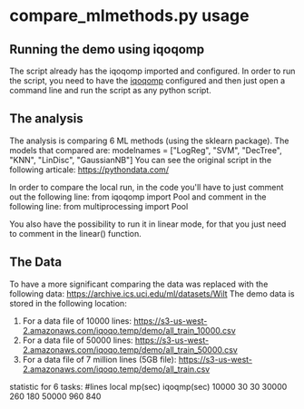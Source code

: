 # compare_mlmethods.py usage


## Running the demo using iqoqomp
The script already has the iqoqomp imported and configured.
In order to run the script, you need to have the [iqoqomp](https://github.com/Iqoqo/iqoqomp) configured and then just open a command line and run the script as any python script.

## The analysis
The analysis is comparing 6 ML methods (using the sklearn package).
The models that compared are:
modelnames = ["LogReg", "SVM", "DecTree", "KNN", "LinDisc", "GaussianNB"]
You can see the original script in the following articale:
https://pythondata.com/

In order to compare the local run, in the code you'll have to just comment out the following line:
from iqoqomp import Pool
and comment in the following line:
from multiprocessing import Pool

You also have the possibility to run it in linear mode, for that you just need to comment in the linear() function.

## The Data

To have a more significant comparing the data was replaced with the following data: https://archive.ics.uci.edu/ml/datasets/Wilt
The demo data is stored in the following location:
1. For a data file of 10000 lines: https://s3-us-west-2.amazonaws.com/iqoqo.temp/demo/all_train_10000.csv
2. For a data file of 50000 lines: https://s3-us-west-2.amazonaws.com/iqoqo.temp/demo/all_train_50000.csv
3. For a data file of 7 million lines (5GB file): https://s3-us-west-2.amazonaws.com/iqoqo.temp/demo/all_train.csv

statistic for 6 tasks:
#lines	local mp(sec)	iqoqmp(sec)
10000	   30	          30
30000	   260	          180
50000	   960	          840

